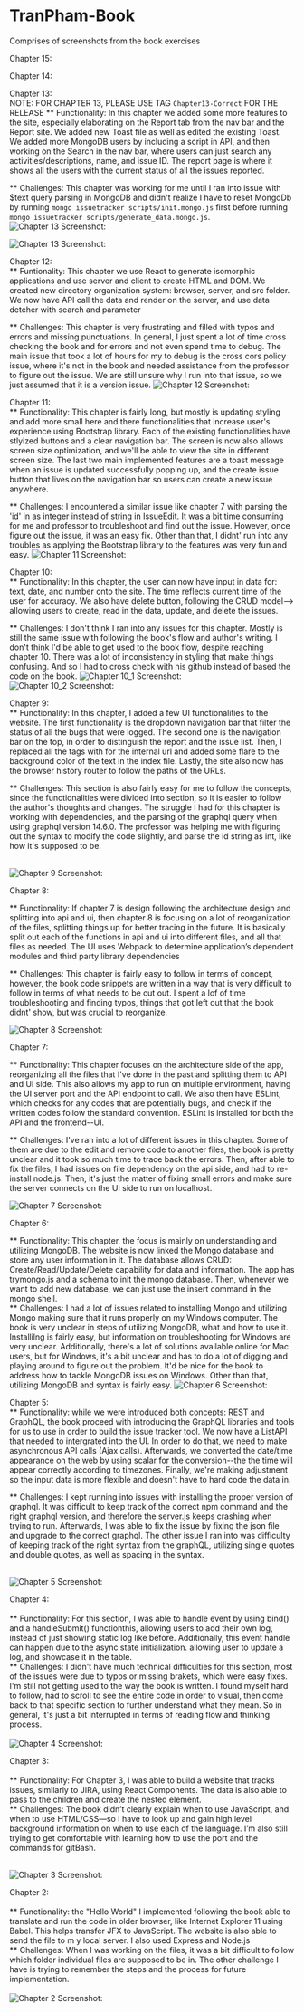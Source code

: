 # TranPham-Book

Comprises of screenshots from the book exercises

Chapter 15: <br />



Chapter 14: <br />


Chapter 13: <br />
NOTE: FOR CHAPTER 13, PLEASE USE TAG `Chapter13-Correct` FOR THE RELEASE
** Functionality: In this chapter we added some more features to the site, especially elaborating on the Report tab from the nav bar and the Report site. We added new Toast file as well as edited the existing Toast. We added more MongoDB users by including a script in API, and then working on the Search in the nav bar, where users can just search any activities/descriptions, name, and issue ID. The report page is where it shows all the users with the current status of all the issues reported.

** Challenges: This chapter was working for me until I ran into issue with $text query parsing in MongoDB and didn't realize I have to reset MongoDb by running `mongo issuetracker scripts/init.mongo.js` first before running `mongo issuetracker scripts/generate_data.mongo.js`.
![Chapter 13 Screenshot:](https://github.ccs.neu.edu/NEU-CS5610-SU20/TranPham-Book/blob/chapter13/Screenshot/Chapter%2013_1%20screenshot.png) </br>

![Chapter 13 Screenshot:](https://github.ccs.neu.edu/NEU-CS5610-SU20/TranPham-Book/blob/chapter13/Screenshot/Chapter%2013_2%20screenshot.png) </br>


Chapter 12: <br />
** Funtionality: This chapter we use React to generate isomorphic applications and use server and client to create HTML and DOM. We created new directory organization system: browser, server, and src folder. We now have API call the data and render on the server, and use data detcher with search and parameter 

** Challenges: This chapter is very frustrating and filled with typos and errors and missing punctuations. In general, I just spent a lot of time cross checking the book and for errors and not even spend time to debug. The main issue that took a lot of hours for my to debug is the cross cors policy issue, where it's not in the book and needed assistance from the professor to figure out the issue. We are still unsure why I run into that issue, so we just assumed that it is a version issue. 
![Chapter 12 Screenshot:](https://github.ccs.neu.edu/NEU-CS5610-SU20/TranPham-Book/blob/chapter12/Screenshot/Chapter%2012%20screenshot.png) </br>

Chapter 11: <br />
** Functionality: This chapter is fairly long, but mostly is updating styling and add more small here and there functionalities that increase user's experience using Bootstrap library. Each of the existing functionalities have stlyized buttons and a clear navigation bar. The screen is now also allows screen size optimization, and we'll be able to view the site in different screen size. The last two main implemented features are a toast message when an issue is updated successfully popping up, and the create issue button that lives on the navigation bar so users can create a new issue anywhere.


** Challenges: I encountered a similar issue like chapter 7 with parsing the 'id' in as integer instead of string in IssueEdit. It was a bit time consuming for me and professor to troubleshoot and find out the issue. However, once figure out the issue, it was an easy fix. Other than that, I didnt' run into any troubles as applying the Bootstrap library to the features was very fun and easy. 
![Chapter 11 Screenshot:](https://github.ccs.neu.edu/NEU-CS5610-SU20/TranPham-Book/blob/master/Screenshot/Chapter%2011%20screenshot.png) </br>

Chapter 10: <br />
** Functionality: In this chapter, the user can now have input in data for: text, date, and number onto the site. The time reflects current time of the user for accuracy. We also have delete button, following the CRUD model--> allowing users to create, read in the data, update, and delete the issues. 


** Challenges: I don't think I ran into any issues for this chapter. Mostly is still the same issue with following the book's flow and author's writing. I don't think I'd be able to get used to the book flow, despite reaching chapter 10. There was a lot of inconsistency in styling that make things confusing. And so I had to cross check with his github instead of based the code on the book.
![Chapter 10_1 Screenshot:](https://github.ccs.neu.edu/NEU-CS5610-SU20/TranPham-Book/blob/master/Screenshot/Chapter%2010_1%20screenshot.png) </br>
![Chapter 10_2 Screenshot:](https://github.ccs.neu.edu/NEU-CS5610-SU20/TranPham-Book/blob/master/Screenshot/Chapter%2010_2%20screenshot.png)


Chapter 9: <br />
** Functionality: In this chapter, I added a few UI functionalities to the website. The first functionality is the dropdown navigation bar that filter the status of all the bugs that were logged. The second one is the navigation bar on the top, in order to distinguish the report and the issue list. Then, I replaced all the <a> tags with <Link to> for the internal url and added some flare to the background color of the text in the index file. Lastly, the site also now has the browser history router to follow the paths of the URLs.<br />

** Challenges: This section is also fairly easy for me to follow the concepts, since the functionalities were divided into section, so it is easier to follow the author's thoughts and changes. The struggle I had for this chapter is working with dependencies, and the parsing of the graphql query when using graphql version 14.6.0. The professor was helping me with figuring out the syntax to modify the code slightly, and parse the id string as int, like how it's supposed to be. <br /><br />


![Chapter 9 Screenshot:](https://github.ccs.neu.edu/NEU-CS5610-SU20/TranPham-Book/blob/master/Screenshot/chapter%209%20screenshot.png)


Chapter 8: <br />

** Functionality: If chapter 7 is design following the architecture design and splitting into api and ui, then chapter 8 is focusing on a lot of reorganization of the files, splitting things up for better tracing in the future. It is basically split out each of the functions in api and ui into different files, and all that files as needed. The UI uses Webpack to determine application’s dependent modules and third party library dependencies

** Challenges: This chapter is fairly easy to follow in terms of concept, however, the book code snippets are written in a way that is very difficult to follow in terms of what needs to be cut out. I spent a lof of time troubleshooting and finding typos, things that got left out that the book didnt' show, but was crucial to reorganize. 

![Chapter 8 Screenshot:](https://github.ccs.neu.edu/NEU-CS5610-SU20/TranPham-Book/blob/master/Screenshot/chapter%208%20screenshot.png)


Chapter 7: <br />

** Functionality: This chapter focuses on the architecture side of the app, reorganizing all the files that I've done in the past and splitting them to API and UI side. This also allows my app to run on multiple environment, having the UI server port and the API endpoint to call. We also then have ESLint, which checks for any codes that are potentially bugs, and check if the written codes follow the standard convention. ESLint is installed for both the API and the frontend--UI.<br /> 

** Challenges: I've ran into a lot of different issues in this chapter. Some of them are due to the edit and remove code to another files, the book is pretty unclear and it took so much time to trace back the errors. Then, after able to fix the files, I had issues on file dependency on the api side, and had to re-install node.js. Then, it's just the matter of fixing small errors and make sure the server connects on the UI side to run on localhost. 

![Chapter 7 Screenshot:](https://github.ccs.neu.edu/NEU-CS5610-SU20/TranPham-Book/blob/master/Screenshot/Chapter%207%20screenshot.png)



Chapter 6: <br />

** Functionality: This chapter, the focus is mainly on understanding and utilizing MongoDB. The website is now linked the Mongo database and store any user information in it. The database allows CRUD: Create/Read/Update/Delete capability for data and information. The app has trymongo.js and a schema to init the mongo database. Then, whenever we want to add new database, we can just use the insert command in the mongo shell. <br /> 
** Challenges: I had a lot of issues related to installing Mongo and utilizing Mongo making sure that it runs properly on my Windows computer. The book is very unclear in steps of utilizing MongoDB, what and how to use it. Installilng is fairly easy, but information on troubleshooting for Windows are very unclear. Additionally, there's a lot of solutions available online for Mac users, but for Windows, it's a bit unclear and has to do a lot of digging and playing around to figure out the problem. It'd be nice for the book to address how to tackle MongoDB issues on Windows. Other than that, utilizing MongoDB and syntax is fairly easy. 
![Chapter 6 Screenshot:](https://github.ccs.neu.edu/NEU-CS5610-SU20/TranPham-Book/blob/master/Screenshot/Chapter%206%20screenshot.png)




Chapter 5: <br />
** Functionality: while we were introduced both concepts: REST and GraphQL, the book proceed with introducing the GraphQL libraries and tools for us to use in order to build the issue tracker tool. We now have a ListAPI that needed to intergrated into the UI. In order to do that, we need to make asynchronous API calls (Ajax calls). Afterwards, we converted the date/time appearance on the web by using scalar for the conversion--the the time will appear correctly according to timezones. Finally, we're making adjustment so the input data is more flexible and doesn't have to hard code the data in.<br /> 


** Challenges: I kept running into issues with installing the proper version of graphql. It was difficult to keep track of the correct npm command and the right graphql version, and therefore the server.js keeps crashing when trying to run. Afterwards, I was able to fix the issue by fixing the json file and upgrade to the correct graphql. The other issue I ran into was difficulty of keeping track of the right syntax from the graphQL, utilizing single quotes and double quotes, as well as spacing in the syntax.<br /> <br /> 

![Chapter 5 Screenshot:](https://github.ccs.neu.edu/NEU-CS5610-SU20/TranPham-Book/blob/master/Screenshot/Chapter%205%20screenshot.png)






Chapter 4:<br /><br /> 
** Functionality: For this section, I was able to handle event by using bind() and a handleSubmit() functionthis, allowing users to add their own log, instead of just showing static log like before. Additionally, this event handle can happen due to the async state initialization. allowing user to update a log, and showcase it in the table. <br />
** Challenges: I didn't have much technical difficulties for this section, most of the issues were due to typos or missing brakets, which were easy fixes. I'm still not getting used to the way the book is written. I found myself hard to follow, had to scroll to see the entire code in order to visual, then come back to that specific section to further understand what they mean. So in general, it's just a bit interrupted in terms of reading flow and thinking process. <br /> <br /> 
![Chapter 4 Screenshot:](https://github.ccs.neu.edu/NEU-CS5610-SU20/TranPham-Book/blob/master/Screenshot/Chapter%204%20screenshot.png)



Chapter 3:<br /><br /> 
** Functionality: For Chapter 3, I was able to build a website that tracks issues, similarly to JIRA, using React Components. The data is also able to pass to the children and create the nested element. <br />
** Challenges: The book didn’t clearly explain when to use JavaScript, and when to use HTML/CSS—so I have to look up and gain high level background information on when to use each of the language. I’m also still trying to get comfortable with learning how to use the port and the commands for gitBash.<br /><br /> 


![Chapter 3 Screenshot:](https://github.ccs.neu.edu/NEU-CS5610-SU20/TranPham-Book/blob/master/Screenshot/Chapter%203%20screenshot.png)



Chapter 2: <br /><br /> 
** Functionality: the "Hello World" I implemented following the book able to translate and run the code in older browser, like Internet Explorer 11 using Babel. This helps transfer JFX to JavaScript. The website is also able to send the file to m y local server. I also used Express and Node.js <br />
** Challenges: When I was working on the files, it was a bit difficult to follow which folder individual files are supposed to be in. The other challenge I have is trying to remember the steps and the process for future implementation. <br /><br /> 
![Chapter 2 Screenshot:](https://github.ccs.neu.edu/NEU-CS5610-SU20/TranPham-Book/blob/master/Screenshot/Chapter%202%20screenshot.png)

